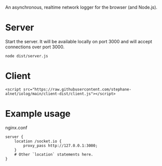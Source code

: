 An asynchronous, realtime network logger for the browser (and Node.js).

# Server

Start the server. It will be available locally on port 3000 and will accept
connections over port 3000.

```
node dist/server.js
```

# Client

```
<script src="https://raw.githubusercontent.com/stephane-alnet/iolog/main/client-dist/client.js"></script>
```

# Example usage

nginx.conf

```
server {
    location /socket.io {
        proxy_pass http://127.0.0.1:3000;
    }
    # Other `location` statements here.
}
```
